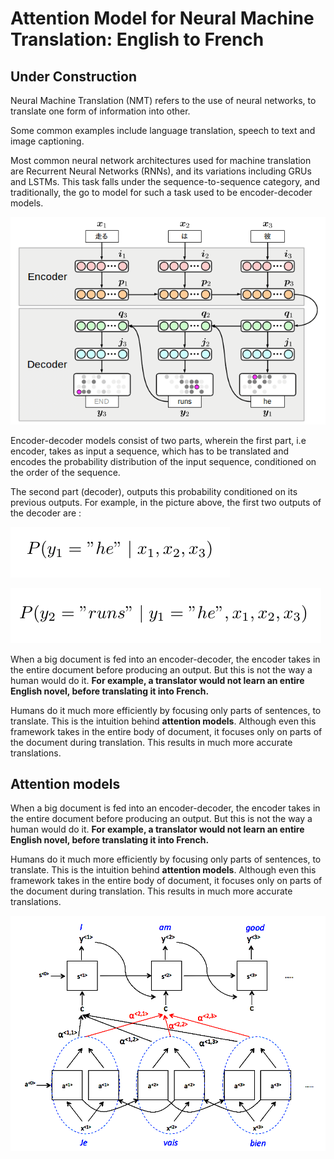 # Attention Model for Neural Machine Translation: English to French

## Under Construction

Neural Machine Translation (NMT) refers to the use of neural networks, to translate one form of information into other.

Some common examples include language translation, speech to text and image captioning.

Most common neural network architectures used for machine translation are Recurrent Neural Networks (RNNs), and its variations including GRUs and LSTMs. This task falls under the sequence-to-sequence category, and traditionally, the go to model for such a task used to be encoder-decoder models.

![alt text](https://raw.githubusercontent.com/sarangzambare/nmt_attention/master/png/encoder_decoder.png)


Encoder-decoder models consist of two parts, wherein the first part, i.e encoder, takes as input a sequence, which has to be translated and encodes the probability distribution of the input sequence, conditioned on the order of the sequence.

The second part (decoder), outputs this probability conditioned on its previous outputs. For example, in the picture above, the first two outputs of the decoder are :

![alt text](https://raw.githubusercontent.com/sarangzambare/nmt_attention/master/png/y1.png)

![alt text](https://raw.githubusercontent.com/sarangzambare/nmt_attention/master/png/y2.png)


When a big document is fed into an encoder-decoder, the encoder takes in the entire document before producing an output. But this is not the way a human would do it. **For example, a translator would not learn an entire English novel, before translating it into French.**

Humans do it much more efficiently by focusing only parts of sentences, to translate. This is the intuition behind **attention models**. Although even this framework takes in the entire body of document, it focuses only on parts of the document during translation. This results in much more accurate translations.

## Attention models

When a big document is fed into an encoder-decoder, the encoder takes in the entire document before producing an output. But this is not the way a human would do it. **For example, a translator would not learn an entire English novel, before translating it into French.**

Humans do it much more efficiently by focusing only parts of sentences, to translate. This is the intuition behind **attention models**. Although even this framework takes in the entire body of document, it focuses only on parts of the document during translation. This results in much more accurate translations.

![alt text](https://raw.githubusercontent.com/sarangzambare/nmt_attention/master/png/attention.png)





<common architectures: encoder-decoder>

<B-RNN working>

<problem with common architectures>


<attention modelling working>


<demonstration>


<attention matrix>
